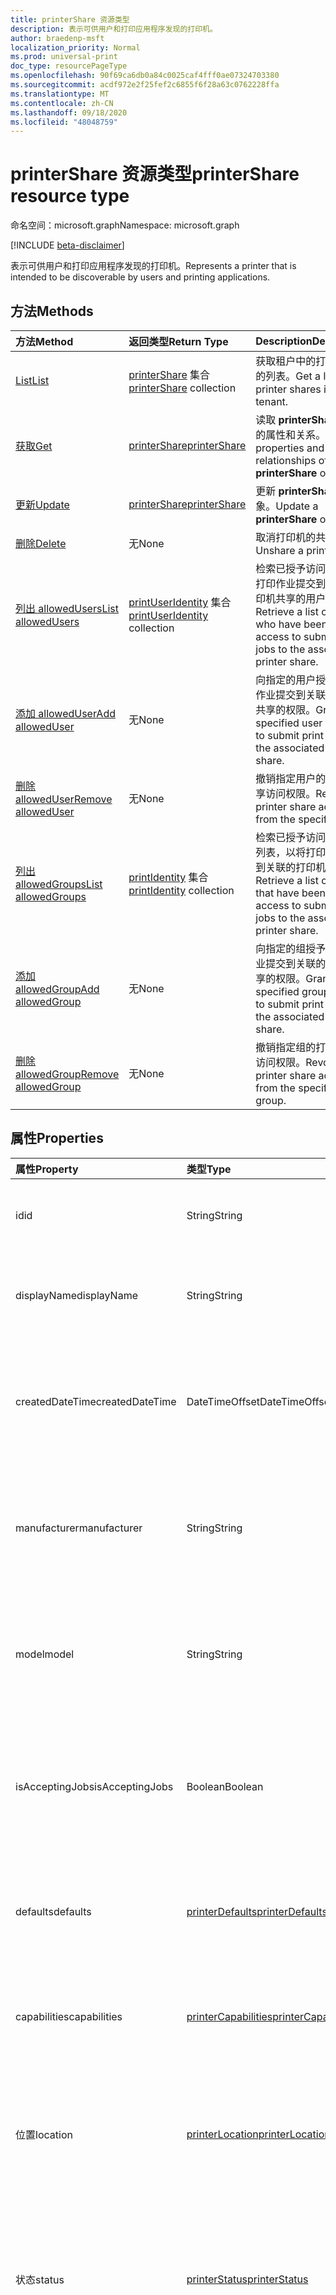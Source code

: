 ```yaml
---
title: printerShare 资源类型
description: 表示可供用户和打印应用程序发现的打印机。
author: braedenp-msft
localization_priority: Normal
ms.prod: universal-print
doc_type: resourcePageType
ms.openlocfilehash: 90f69ca6db0a84c0025caf4fff0ae07324703380
ms.sourcegitcommit: acdf972e2f25fef2c6855f6f28a63c0762228ffa
ms.translationtype: MT
ms.contentlocale: zh-CN
ms.lasthandoff: 09/18/2020
ms.locfileid: "48048759"
---
```

# <a name="printershare-resource-type"></a><span data-ttu-id="d2177-103">printerShare 资源类型</span><span class="sxs-lookup"><span data-stu-id="d2177-103">printerShare resource type</span></span>

<span data-ttu-id="d2177-104">命名空间：microsoft.graph</span><span class="sxs-lookup"><span data-stu-id="d2177-104">Namespace: microsoft.graph</span></span>

[!INCLUDE [beta-disclaimer](../../includes/beta-disclaimer.md)]

<span data-ttu-id="d2177-105">表示可供用户和打印应用程序发现的打印机。</span><span class="sxs-lookup"><span data-stu-id="d2177-105">Represents a printer that is intended to be discoverable by users and printing applications.</span></span>

## <a name="methods"></a><span data-ttu-id="d2177-106">方法</span><span class="sxs-lookup"><span data-stu-id="d2177-106">Methods</span></span>

| <span data-ttu-id="d2177-107">方法</span><span class="sxs-lookup"><span data-stu-id="d2177-107">Method</span></span>       | <span data-ttu-id="d2177-108">返回类型</span><span class="sxs-lookup"><span data-stu-id="d2177-108">Return Type</span></span> | <span data-ttu-id="d2177-109">Description</span><span class="sxs-lookup"><span data-stu-id="d2177-109">Description</span></span> |
|:-------------|:------------|:------------|
| [<span data-ttu-id="d2177-110">List</span><span class="sxs-lookup"><span data-stu-id="d2177-110">List</span></span>](../api/print-list-shares.md) | <span data-ttu-id="d2177-111">[printerShare](printershare.md) 集合</span><span class="sxs-lookup"><span data-stu-id="d2177-111">[printerShare](printershare.md) collection</span></span> | <span data-ttu-id="d2177-112">获取租户中的打印机共享的列表。</span><span class="sxs-lookup"><span data-stu-id="d2177-112">Get a list of printer shares in the tenant.</span></span> |
| [<span data-ttu-id="d2177-113">获取</span><span class="sxs-lookup"><span data-stu-id="d2177-113">Get</span></span>](../api/printershare-get.md) | [<span data-ttu-id="d2177-114">printerShare</span><span class="sxs-lookup"><span data-stu-id="d2177-114">printerShare</span></span>](printershare.md) | <span data-ttu-id="d2177-115">读取 **printerShare** 对象的属性和关系。</span><span class="sxs-lookup"><span data-stu-id="d2177-115">Read properties and relationships of a **printerShare** object.</span></span> |
| [<span data-ttu-id="d2177-116">更新</span><span class="sxs-lookup"><span data-stu-id="d2177-116">Update</span></span>](../api/printershare-update.md) | [<span data-ttu-id="d2177-117">printerShare</span><span class="sxs-lookup"><span data-stu-id="d2177-117">printerShare</span></span>](printershare.md) | <span data-ttu-id="d2177-118">更新 **printerShare** 对象。</span><span class="sxs-lookup"><span data-stu-id="d2177-118">Update a **printerShare** object.</span></span> |
| [<span data-ttu-id="d2177-119">删除</span><span class="sxs-lookup"><span data-stu-id="d2177-119">Delete</span></span>](../api/printershare-delete.md) | <span data-ttu-id="d2177-120">无</span><span class="sxs-lookup"><span data-stu-id="d2177-120">None</span></span> | <span data-ttu-id="d2177-121">取消打印机的共享。</span><span class="sxs-lookup"><span data-stu-id="d2177-121">Unshare a printer.</span></span> |
| [<span data-ttu-id="d2177-122">列出 allowedUsers</span><span class="sxs-lookup"><span data-stu-id="d2177-122">List allowedUsers</span></span>](../api/printershare-list-allowedusers.md) | <span data-ttu-id="d2177-123">[printUserIdentity](printuseridentity.md) 集合</span><span class="sxs-lookup"><span data-stu-id="d2177-123">[printUserIdentity](printuseridentity.md) collection</span></span> | <span data-ttu-id="d2177-124">检索已授予访问权限以将打印作业提交到关联的打印机共享的用户列表。</span><span class="sxs-lookup"><span data-stu-id="d2177-124">Retrieve a list of users who have been granted access to submit print jobs to the associated printer share.</span></span> |
| [<span data-ttu-id="d2177-125">添加 allowedUser</span><span class="sxs-lookup"><span data-stu-id="d2177-125">Add allowedUser</span></span>](../api/printershare-post-allowedusers.md) | <span data-ttu-id="d2177-126">无</span><span class="sxs-lookup"><span data-stu-id="d2177-126">None</span></span> | <span data-ttu-id="d2177-127">向指定的用户授予将打印作业提交到关联的打印机共享的权限。</span><span class="sxs-lookup"><span data-stu-id="d2177-127">Grant the specified user access to submit print jobs to the associated printer share.</span></span> |
| [<span data-ttu-id="d2177-128">删除 allowedUser</span><span class="sxs-lookup"><span data-stu-id="d2177-128">Remove allowedUser</span></span>](../api/printershare-delete-alloweduser.md) | <span data-ttu-id="d2177-129">无</span><span class="sxs-lookup"><span data-stu-id="d2177-129">None</span></span> | <span data-ttu-id="d2177-130">撤销指定用户的打印机共享访问权限。</span><span class="sxs-lookup"><span data-stu-id="d2177-130">Revoke printer share access from the specified user.</span></span> |
| [<span data-ttu-id="d2177-131">列出 allowedGroups</span><span class="sxs-lookup"><span data-stu-id="d2177-131">List allowedGroups</span></span>](../api/printershare-list-allowedgroups.md) | <span data-ttu-id="d2177-132">[printIdentity](printidentity.md) 集合</span><span class="sxs-lookup"><span data-stu-id="d2177-132">[printIdentity](printidentity.md) collection</span></span> | <span data-ttu-id="d2177-133">检索已授予访问权限的组列表，以将打印作业提交到关联的打印机共享。</span><span class="sxs-lookup"><span data-stu-id="d2177-133">Retrieve a list of groups that have been granted access to submit print jobs to the associated printer share.</span></span> |
| [<span data-ttu-id="d2177-134">添加 allowedGroup</span><span class="sxs-lookup"><span data-stu-id="d2177-134">Add allowedGroup</span></span>](../api/printershare-post-allowedgroups.md) | <span data-ttu-id="d2177-135">无</span><span class="sxs-lookup"><span data-stu-id="d2177-135">None</span></span> | <span data-ttu-id="d2177-136">向指定的组授予将打印作业提交到关联的打印机共享的权限。</span><span class="sxs-lookup"><span data-stu-id="d2177-136">Grant the specified group access to submit print jobs to the associated printer share.</span></span> |
| [<span data-ttu-id="d2177-137">删除 allowedGroup</span><span class="sxs-lookup"><span data-stu-id="d2177-137">Remove allowedGroup</span></span>](../api/printershare-delete-allowedgroup.md) | <span data-ttu-id="d2177-138">无</span><span class="sxs-lookup"><span data-stu-id="d2177-138">None</span></span> | <span data-ttu-id="d2177-139">撤销指定组的打印机共享访问权限。</span><span class="sxs-lookup"><span data-stu-id="d2177-139">Revoke printer share access from the specified group.</span></span> |

## <a name="properties"></a><span data-ttu-id="d2177-140">属性</span><span class="sxs-lookup"><span data-stu-id="d2177-140">Properties</span></span>
| <span data-ttu-id="d2177-141">属性</span><span class="sxs-lookup"><span data-stu-id="d2177-141">Property</span></span>     | <span data-ttu-id="d2177-142">类型</span><span class="sxs-lookup"><span data-stu-id="d2177-142">Type</span></span>        | <span data-ttu-id="d2177-143">说明</span><span class="sxs-lookup"><span data-stu-id="d2177-143">Description</span></span> |
|:-------------|:------------|:------------|
|<span data-ttu-id="d2177-144">id</span><span class="sxs-lookup"><span data-stu-id="d2177-144">id</span></span>|<span data-ttu-id="d2177-145">String</span><span class="sxs-lookup"><span data-stu-id="d2177-145">String</span></span>| <span data-ttu-id="d2177-146">PrinterShare 的标识符。</span><span class="sxs-lookup"><span data-stu-id="d2177-146">The printerShare's identifier.</span></span> <span data-ttu-id="d2177-147">只读。</span><span class="sxs-lookup"><span data-stu-id="d2177-147">Read-only.</span></span>|
|<span data-ttu-id="d2177-148">displayName</span><span class="sxs-lookup"><span data-stu-id="d2177-148">displayName</span></span>|<span data-ttu-id="d2177-149">String</span><span class="sxs-lookup"><span data-stu-id="d2177-149">String</span></span>|<span data-ttu-id="d2177-150">打印客户端应显示的打印机共享的名称。</span><span class="sxs-lookup"><span data-stu-id="d2177-150">The name of the printer share that print clients should display.</span></span>|
|<span data-ttu-id="d2177-151">createdDateTime</span><span class="sxs-lookup"><span data-stu-id="d2177-151">createdDateTime</span></span>|<span data-ttu-id="d2177-152">DateTimeOffset</span><span class="sxs-lookup"><span data-stu-id="d2177-152">DateTimeOffset</span></span>|<span data-ttu-id="d2177-153">创建打印机共享时的 DateTimeOffset。</span><span class="sxs-lookup"><span data-stu-id="d2177-153">The DateTimeOffset when the printer share was created.</span></span> <span data-ttu-id="d2177-154">只读。</span><span class="sxs-lookup"><span data-stu-id="d2177-154">Read-only.</span></span>|
|<span data-ttu-id="d2177-155">manufacturer</span><span class="sxs-lookup"><span data-stu-id="d2177-155">manufacturer</span></span>|<span data-ttu-id="d2177-156">String</span><span class="sxs-lookup"><span data-stu-id="d2177-156">String</span></span>|<span data-ttu-id="d2177-157">与此打印机共享关联的打印机报告的制造商。</span><span class="sxs-lookup"><span data-stu-id="d2177-157">The manufacturer reported by the printer associated with this printer share.</span></span> <span data-ttu-id="d2177-158">只读。</span><span class="sxs-lookup"><span data-stu-id="d2177-158">Read-only.</span></span>|
|<span data-ttu-id="d2177-159">model</span><span class="sxs-lookup"><span data-stu-id="d2177-159">model</span></span>|<span data-ttu-id="d2177-160">String</span><span class="sxs-lookup"><span data-stu-id="d2177-160">String</span></span>|<span data-ttu-id="d2177-161">与此打印机共享关联的打印机报告的模型名称。</span><span class="sxs-lookup"><span data-stu-id="d2177-161">The model name reported by the printer associated with this printer share.</span></span> <span data-ttu-id="d2177-162">只读。</span><span class="sxs-lookup"><span data-stu-id="d2177-162">Read-only.</span></span>|
|<span data-ttu-id="d2177-163">isAcceptingJobs</span><span class="sxs-lookup"><span data-stu-id="d2177-163">isAcceptingJobs</span></span>|<span data-ttu-id="d2177-164">Boolean</span><span class="sxs-lookup"><span data-stu-id="d2177-164">Boolean</span></span>|<span data-ttu-id="d2177-165">与此打印机共享关联的打印机当前是否正在接受新的打印作业。</span><span class="sxs-lookup"><span data-stu-id="d2177-165">Whether the printer associated with this printer share is currently accepting new print jobs.</span></span>|
|<span data-ttu-id="d2177-166">defaults</span><span class="sxs-lookup"><span data-stu-id="d2177-166">defaults</span></span>|[<span data-ttu-id="d2177-167">printerDefaults</span><span class="sxs-lookup"><span data-stu-id="d2177-167">printerDefaults</span></span>](printerdefaults.md)|<span data-ttu-id="d2177-168">与此打印机共享关联的打印机的默认打印设置。</span><span class="sxs-lookup"><span data-stu-id="d2177-168">The default print settings of the printer associated with this printer share.</span></span>|
|<span data-ttu-id="d2177-169">capabilities</span><span class="sxs-lookup"><span data-stu-id="d2177-169">capabilities</span></span>|[<span data-ttu-id="d2177-170">printerCapabilities</span><span class="sxs-lookup"><span data-stu-id="d2177-170">printerCapabilities</span></span>](printercapabilities.md)|<span data-ttu-id="d2177-171">与此打印机共享相关联的打印机的功能。</span><span class="sxs-lookup"><span data-stu-id="d2177-171">The capabilities of the printer associated with this printer share.</span></span>|
|<span data-ttu-id="d2177-172">位置</span><span class="sxs-lookup"><span data-stu-id="d2177-172">location</span></span>|[<span data-ttu-id="d2177-173">printerLocation</span><span class="sxs-lookup"><span data-stu-id="d2177-173">printerLocation</span></span>](printerlocation.md)|<span data-ttu-id="d2177-174">与此打印机共享关联的打印机的物理和/或组织位置。</span><span class="sxs-lookup"><span data-stu-id="d2177-174">The physical and/or organizational location of the printer associated with this printer share.</span></span>|
|<span data-ttu-id="d2177-175">状态</span><span class="sxs-lookup"><span data-stu-id="d2177-175">status</span></span>|[<span data-ttu-id="d2177-176">printerStatus</span><span class="sxs-lookup"><span data-stu-id="d2177-176">printerStatus</span></span>](printerstatus.md)|<span data-ttu-id="d2177-177">与此打印机共享关联的打印机的处理状态，包括任何错误。</span><span class="sxs-lookup"><span data-stu-id="d2177-177">The processing status, including any errors, of the printer associated with this printer share.</span></span> <span data-ttu-id="d2177-178">只读。</span><span class="sxs-lookup"><span data-stu-id="d2177-178">Read-only.</span></span>|
|<span data-ttu-id="d2177-179">allowAllUsers</span><span class="sxs-lookup"><span data-stu-id="d2177-179">allowAllUsers</span></span>|<span data-ttu-id="d2177-180">Boolean</span><span class="sxs-lookup"><span data-stu-id="d2177-180">Boolean</span></span>|<span data-ttu-id="d2177-181">如果为 true，则所有用户和组都将被授予对此打印机共享的访问权限。</span><span class="sxs-lookup"><span data-stu-id="d2177-181">If true, all users and groups will be granted access to this printer share.</span></span> <span data-ttu-id="d2177-182">这将取代由 **allowedUsers** 和 **allowedGroups** 导航属性定义的允许列表。</span><span class="sxs-lookup"><span data-stu-id="d2177-182">This supersedes the allow lists defined by the **allowedUsers** and **allowedGroups** navigation properties.</span></span>|

## <a name="relationships"></a><span data-ttu-id="d2177-183">关系</span><span class="sxs-lookup"><span data-stu-id="d2177-183">Relationships</span></span>
| <span data-ttu-id="d2177-184">关系</span><span class="sxs-lookup"><span data-stu-id="d2177-184">Relationship</span></span> | <span data-ttu-id="d2177-185">类型</span><span class="sxs-lookup"><span data-stu-id="d2177-185">Type</span></span>        | <span data-ttu-id="d2177-186">说明</span><span class="sxs-lookup"><span data-stu-id="d2177-186">Description</span></span> |
|:-------------|:------------|:------------|
|<span data-ttu-id="d2177-187">印刷</span><span class="sxs-lookup"><span data-stu-id="d2177-187">printer</span></span>|[<span data-ttu-id="d2177-188">印刷</span><span class="sxs-lookup"><span data-stu-id="d2177-188">printer</span></span>](printer.md)|<span data-ttu-id="d2177-189">与此打印机共享相关联的打印机。</span><span class="sxs-lookup"><span data-stu-id="d2177-189">The printer that this printer share is related to.</span></span> |
|<span data-ttu-id="d2177-190">allowedUsers</span><span class="sxs-lookup"><span data-stu-id="d2177-190">allowedUsers</span></span>|<span data-ttu-id="d2177-191">[printUserIdentity](printuseridentity.md) 集合</span><span class="sxs-lookup"><span data-stu-id="d2177-191">[printUserIdentity](printuseridentity.md) collection</span></span>|<span data-ttu-id="d2177-192">有权使用打印机打印的用户。</span><span class="sxs-lookup"><span data-stu-id="d2177-192">The users who have access to print using the printer.</span></span>|
|<span data-ttu-id="d2177-193">allowedGroups</span><span class="sxs-lookup"><span data-stu-id="d2177-193">allowedGroups</span></span>|[<span data-ttu-id="d2177-194">printIdentity</span><span class="sxs-lookup"><span data-stu-id="d2177-194">printIdentity</span></span>](printidentity.md)|<span data-ttu-id="d2177-195">其用户有权使用打印机打印的组。</span><span class="sxs-lookup"><span data-stu-id="d2177-195">The groups whose users have access to print using the printer.</span></span>|
|<span data-ttu-id="d2177-196">jobs</span><span class="sxs-lookup"><span data-stu-id="d2177-196">jobs</span></span>|<span data-ttu-id="d2177-197">[printJob](printjob.md) 集合</span><span class="sxs-lookup"><span data-stu-id="d2177-197">[printJob](printjob.md) collection</span></span>| <span data-ttu-id="d2177-198">与此打印机共享关联的打印机排队等待打印的作业列表。</span><span class="sxs-lookup"><span data-stu-id="d2177-198">The list of jobs that are queued for printing by the printer associated with this printer share.</span></span>|

## <a name="json-representation"></a><span data-ttu-id="d2177-199">JSON 表示形式</span><span class="sxs-lookup"><span data-stu-id="d2177-199">JSON representation</span></span>

<span data-ttu-id="d2177-200">下面是资源的 JSON 表示形式。</span><span class="sxs-lookup"><span data-stu-id="d2177-200">The following is a JSON representation of the resource.</span></span>

<!-- {
  "blockType": "resource",
  "optionalProperties": [

  ],
  "@odata.type": "microsoft.graph.printerShare",
  "keyProperty": "id",
  "baseType":"microsoft.graph.entity"
}-->

```json
{
  "id": "String (identifier)",
  "name": "String",
  "createdDateTime": "String (timestamp)"
}
```

<!-- uuid: 8fcb5dbc-d5aa-4681-8e31-b001d5168d79
2015-10-25 14:57:30 UTC -->
<!-- {
  "type": "#page.annotation",
  "description": "printerShare resource",
  "keywords": "",
  "section": "documentation",
  "tocPath": ""
}-->



